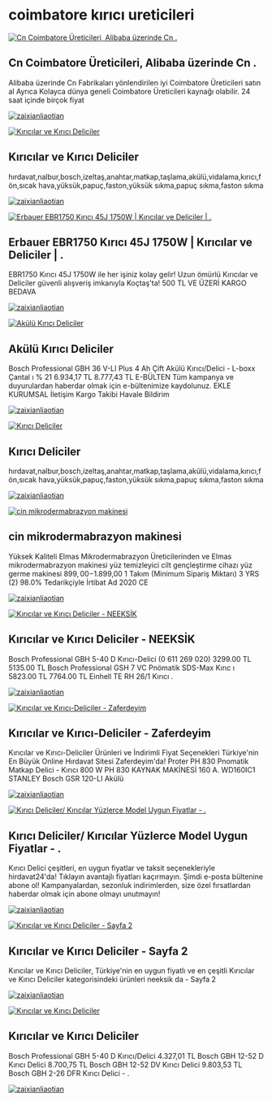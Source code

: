 # coimbatore kırıcı ureticileri
<a href="https://mnn.zoosnet.net/LR/Chatpre.aspx?id=MNN94995150&p=https://topgrinding.com/" target="_blank">![Cn Coimbatore Üreticileri, Alibaba üzerinde Cn .](https://github.com/technlg/images/blob/main/53.jpg)</a>
## Cn Coimbatore Üreticileri, Alibaba üzerinde Cn .
Alibaba üzerinde Cn Fabrikaları yönlendirilen iyi Coimbatore Üreticileri satın al Ayrıca Kolayca dünya geneli Coimbatore Üreticileri kaynağı olabilir. 24 saat içinde birçok fiyat
<a href="https://mnn.zoosnet.net/LR/Chatpre.aspx?id=MNN94995150&p=https://topgrinding.com/" target="_blank"><img src="https://github.com/technlg/images/raw/main/chat11.jpg" alt="zaixianliaotian"/></a><a href="//whatsapp.shibangsoft.com/WhatsApp.php" ><img src="https://github.com/technlg/images/raw/main/chat11.png" alt=""></a>
<a href="https://mnn.zoosnet.net/LR/Chatpre.aspx?id=MNN94995150&p=https://topgrinding.com/" target="_blank">![Kırıcılar ve Kırıcı Deliciler](https://github.com/technlg/images/blob/main/44.jpg)</a>
## Kırıcılar ve Kırıcı Deliciler
hırdavat,nalbur,bosch,izeltaş,anahtar,matkap,taşlama,akülü,vidalama,kırıcı,fön,sıcak hava,yüksük,papuç,faston,yüksük sıkma,papuç sıkma,faston sıkma 
<a href="https://mnn.zoosnet.net/LR/Chatpre.aspx?id=MNN94995150&p=https://topgrinding.com/" target="_blank"><img src="https://github.com/technlg/images/raw/main/chat11.jpg" alt="zaixianliaotian"/></a><a href="//whatsapp.shibangsoft.com/WhatsApp.php" ><img src="https://github.com/technlg/images/raw/main/chat11.png" alt=""></a>
<a href="https://mnn.zoosnet.net/LR/Chatpre.aspx?id=MNN94995150&p=https://topgrinding.com/" target="_blank">![Erbauer EBR1750 Kırıcı 45J 1750W | Kırıcılar ve Deliciler | .](https://github.com/technlg/images/blob/main/32.jpg)</a>
## Erbauer EBR1750 Kırıcı 45J 1750W | Kırıcılar ve Deliciler | .
EBR1750 Kırıcı 45J 1750W ile her işiniz kolay gelir! Uzun ömürlü Kırıcılar ve Deliciler güvenli alışveriş imkanıyla Koçtaş'ta! 500 TL VE ÜZERİ KARGO BEDAVA
<a href="https://mnn.zoosnet.net/LR/Chatpre.aspx?id=MNN94995150&p=https://topgrinding.com/" target="_blank"><img src="https://github.com/technlg/images/raw/main/chat11.jpg" alt="zaixianliaotian"/></a><a href="//whatsapp.shibangsoft.com/WhatsApp.php" ><img src="https://github.com/technlg/images/raw/main/chat11.png" alt=""></a>
<a href="https://mnn.zoosnet.net/LR/Chatpre.aspx?id=MNN94995150&p=https://topgrinding.com/" target="_blank">![Akülü Kırıcı Deliciler](https://github.com/technlg/images/blob/main/13.jpg)</a>
## Akülü Kırıcı Deliciler
Bosch Professional GBH 36 V-LI Plus 4 Ah Çift Akülü Kırıcı/Delici - L-boxx Çantal ı % 21 6.934,17 TL 8.777,43 TL E-BÜLTEN Tüm kampanya ve duyurulardan haberdar olmak için e-bültenimize kaydolunuz. EKLE KURUMSAL İletişim Kargo Takibi Havale Bildirim 
<a href="https://mnn.zoosnet.net/LR/Chatpre.aspx?id=MNN94995150&p=https://topgrinding.com/" target="_blank"><img src="https://github.com/technlg/images/raw/main/chat11.jpg" alt="zaixianliaotian"/></a><a href="//whatsapp.shibangsoft.com/WhatsApp.php" ><img src="https://github.com/technlg/images/raw/main/chat11.png" alt=""></a>
<a href="https://mnn.zoosnet.net/LR/Chatpre.aspx?id=MNN94995150&p=https://topgrinding.com/" target="_blank">![Kırıcı Deliciler](https://github.com/technlg/images/blob/main/8.jpg)</a>
## Kırıcı Deliciler
hırdavat,nalbur,bosch,izeltaş,anahtar,matkap,taşlama,akülü,vidalama,kırıcı,fön,sıcak hava,yüksük,papuç,faston,yüksük sıkma,papuç sıkma,faston sıkma 
<a href="https://mnn.zoosnet.net/LR/Chatpre.aspx?id=MNN94995150&p=https://topgrinding.com/" target="_blank"><img src="https://github.com/technlg/images/raw/main/chat11.jpg" alt="zaixianliaotian"/></a><a href="//whatsapp.shibangsoft.com/WhatsApp.php" ><img src="https://github.com/technlg/images/raw/main/chat11.png" alt=""></a>
<a href="https://mnn.zoosnet.net/LR/Chatpre.aspx?id=MNN94995150&p=https://topgrinding.com/" target="_blank">![cin mikrodermabrazyon makinesi](https://github.com/technlg/images/blob/main/26.jpg)</a>
## cin mikrodermabrazyon makinesi
Yüksek Kaliteli Elmas Mikrodermabrazyon Üreticilerinden ve Elmas mikrodermabrazyon makinesi yüz temizleyici cilt gençleştirme cihazı yüz germe makinesi $899,00-$1.899,00 1 Takım (Minimum Sipariş Miktarı) 3 YRS (2) 98.0% Tedarikçiyle İrtibat Ad 2020 CE
<a href="https://mnn.zoosnet.net/LR/Chatpre.aspx?id=MNN94995150&p=https://topgrinding.com/" target="_blank"><img src="https://github.com/technlg/images/raw/main/chat11.jpg" alt="zaixianliaotian"/></a><a href="//whatsapp.shibangsoft.com/WhatsApp.php" ><img src="https://github.com/technlg/images/raw/main/chat11.png" alt=""></a>
<a href="https://mnn.zoosnet.net/LR/Chatpre.aspx?id=MNN94995150&p=https://topgrinding.com/" target="_blank">![Kırıcılar ve Kırıcı Deliciler - NEEKSİK](https://github.com/technlg/images/blob/main/11.jpg)</a>
## Kırıcılar ve Kırıcı Deliciler - NEEKSİK
Bosch Professional GBH 5-40 D Kırıcı-Delici (0 611 269 020) 3299.00 TL 5135.00 TL Bosch Professional GSH 7 VC Pnömatik SDS-Max Kırıc ı 5823.00 TL 7764.00 TL Einhell TE RH 26/1 Kırıcı .
<a href="https://mnn.zoosnet.net/LR/Chatpre.aspx?id=MNN94995150&p=https://topgrinding.com/" target="_blank"><img src="https://github.com/technlg/images/raw/main/chat11.jpg" alt="zaixianliaotian"/></a><a href="//whatsapp.shibangsoft.com/WhatsApp.php" ><img src="https://github.com/technlg/images/raw/main/chat11.png" alt=""></a>
<a href="https://mnn.zoosnet.net/LR/Chatpre.aspx?id=MNN94995150&p=https://topgrinding.com/" target="_blank">![Kırıcılar ve Kırıcı-Deliciler - Zaferdeyim](https://github.com/technlg/images/blob/main/14.jpg)</a>
## Kırıcılar ve Kırıcı-Deliciler - Zaferdeyim
Kırıcılar ve Kırıcı-Deliciler Ürünleri ve İndirimli Fiyat Seçenekleri Türkiye'nin En Büyük Online Hırdavat Sitesi Zaferdeyim'da! Proter PH 830 Pnomatik Matkap Delici - Kırıcı 800 W PH 830 KAYNAK MAKİNESİ 160 A. WD160IC1 STANLEY Bosch GSR 120-LI Akülü
<a href="https://mnn.zoosnet.net/LR/Chatpre.aspx?id=MNN94995150&p=https://topgrinding.com/" target="_blank"><img src="https://github.com/technlg/images/raw/main/chat11.jpg" alt="zaixianliaotian"/></a><a href="//whatsapp.shibangsoft.com/WhatsApp.php" ><img src="https://github.com/technlg/images/raw/main/chat11.png" alt=""></a>
<a href="https://mnn.zoosnet.net/LR/Chatpre.aspx?id=MNN94995150&p=https://topgrinding.com/" target="_blank">![Kırıcı Deliciler/ Kırıcılar Yüzlerce Model Uygun Fiyatlar - .](https://github.com/technlg/images/blob/main/18.jpg)</a>
## Kırıcı Deliciler/ Kırıcılar Yüzlerce Model Uygun Fiyatlar - .
Kırıcı Delici çeşitleri, en uygun fiyatlar ve taksit seçenekleriyle hirdavat24'da! Tıklayın avantajlı fiyatları kaçırmayın. Şimdi e-posta bültenine abone ol! Kampanyalardan, sezonluk indirimlerden, size özel fırsatlardan haberdar olmak için abone olmayı unutmayın!
<a href="https://mnn.zoosnet.net/LR/Chatpre.aspx?id=MNN94995150&p=https://topgrinding.com/" target="_blank"><img src="https://github.com/technlg/images/raw/main/chat11.jpg" alt="zaixianliaotian"/></a><a href="//whatsapp.shibangsoft.com/WhatsApp.php" ><img src="https://github.com/technlg/images/raw/main/chat11.png" alt=""></a>
<a href="https://mnn.zoosnet.net/LR/Chatpre.aspx?id=MNN94995150&p=https://topgrinding.com/" target="_blank">![Kırıcılar ve Kırıcı Deliciler - Sayfa 2](https://github.com/technlg/images/blob/main/3.jpg)</a>
## Kırıcılar ve Kırıcı Deliciler - Sayfa 2
Kırıcılar ve Kırıcı Deliciler, Türkiye'nin en uygun fiyatlı ve en çeşitli Kırıcılar ve Kırıcı Deliciler kategorisindeki ürünleri neeksik da - Sayfa 2
<a href="https://mnn.zoosnet.net/LR/Chatpre.aspx?id=MNN94995150&p=https://topgrinding.com/" target="_blank"><img src="https://github.com/technlg/images/raw/main/chat11.jpg" alt="zaixianliaotian"/></a><a href="//whatsapp.shibangsoft.com/WhatsApp.php" ><img src="https://github.com/technlg/images/raw/main/chat11.png" alt=""></a>
<a href="https://mnn.zoosnet.net/LR/Chatpre.aspx?id=MNN94995150&p=https://topgrinding.com/" target="_blank">![Kırıcılar ve Kırıcı Deliciler](https://github.com/technlg/images/blob/main/22.jpg)</a>
## Kırıcılar ve Kırıcı Deliciler
Bosch Professional GBH 5-40 D Kırıcı/Delici 4.327,01 TL Bosch GBH 12-52 D Kırıcı Delici 8.700,75 TL Bosch GBH 12-52 DV Kırıcı Delici 9.803,53 TL Bosch GBH 2-26 DFR Kırıcı Delici - .
<a href="https://mnn.zoosnet.net/LR/Chatpre.aspx?id=MNN94995150&p=https://topgrinding.com/" target="_blank"><img src="https://github.com/technlg/images/raw/main/chat11.jpg" alt="zaixianliaotian"/></a><a href="//whatsapp.shibangsoft.com/WhatsApp.php" ><img src="https://github.com/technlg/images/raw/main/chat11.png" alt=""></a>
